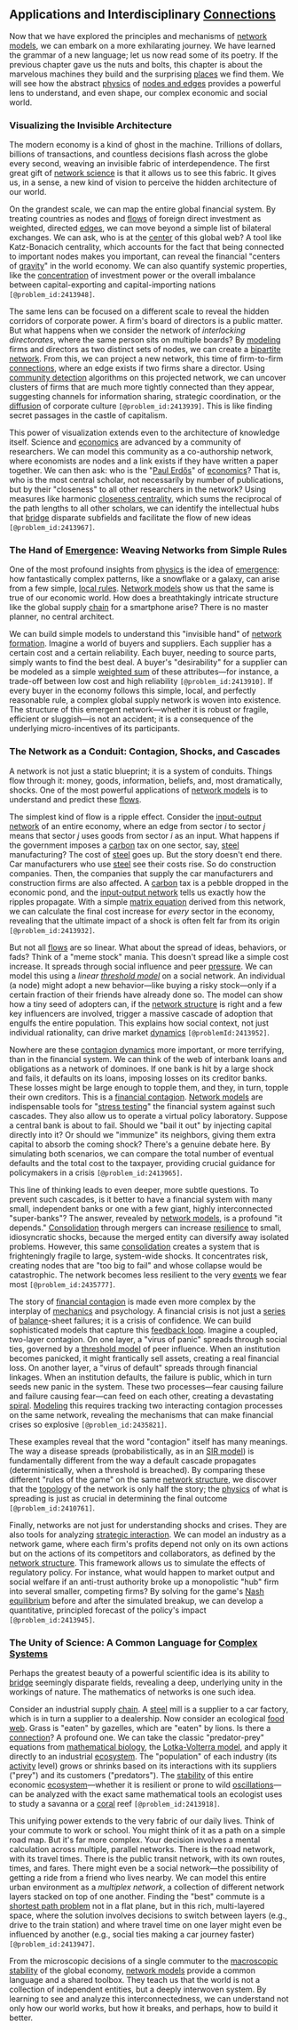 ## Applications and Interdisciplinary [Connections](@article_id:193345)

Now that we have explored the principles and mechanisms of [network models](@article_id:136462), we can embark on a more exhilarating journey. We have learned the grammar of a new language; let us now read some of its poetry. If the previous chapter gave us the nuts and bolts, this chapter is about the marvelous machines they build and the surprising [places](@article_id:187379) we find them. We will see how the abstract [physics](@article_id:144980) of [nodes and edges](@article_id:173867) provides a powerful lens to understand, and even shape, our complex economic and social world.

### Visualizing the Invisible Architecture

The modern economy is a kind of ghost in the machine. Trillions of dollars, billions of transactions, and countless decisions flash across the globe every second, weaving an invisible fabric of interdependence. The first great gift of [network science](@article_id:139431) is that it allows us to see this fabric. It gives us, in a sense, a new kind of vision to perceive the hidden architecture of our world.

On the grandest scale, we can map the entire global financial system. By treating countries as nodes and [flows](@article_id:161297) of foreign direct investment as weighted, directed [edges](@article_id:274218), we can move beyond a simple list of bilateral exchanges. We can ask, who is at the [center](@article_id:265330) of this global web? A tool like Katz-Bonacich centrality, which accounts for the fact that being connected to important nodes makes you important, can reveal the financial "centers of [gravity](@article_id:262981)" in the world economy. We can also quantify systemic properties, like the [concentration](@article_id:142108) of investment power or the overall imbalance between capital-exporting and capital-importing nations `[@problem_id:2413948]`.

The same lens can be focused on a different scale to reveal the hidden corridors of corporate power. A firm's board of directors is a public matter. But what happens when we consider the network of *interlocking directorates*, where the same person sits on multiple boards? By [modeling](@article_id:268079) firms and directors as two distinct sets of nodes, we can create a [bipartite network](@article_id:196621). From this, we can project a new network, this time of firm-to-firm [connections](@article_id:193345), where an edge exists if two firms share a director. Using [community detection](@article_id:143297) algorithms on this projected network, we can uncover clusters of firms that are much more tightly connected than they appear, suggesting channels for information sharing, strategic coordination, or the [diffusion](@article_id:140951) of corporate culture `[@problem_id:2413939]`. This is like finding secret passages in the castle of capitalism.

This power of visualization extends even to the architecture of knowledge itself. Science and [economics](@article_id:271560) are advanced by a community of researchers. We can model this community as a co-authorship network, where economists are nodes and a link exists if they have written a paper together. We can then ask: who is the "[Paul Erdős](@article_id:273315)" of [economics](@article_id:271560)? That is, who is the most central scholar, not necessarily by number of publications, but by their "closeness" to all other researchers in the network? Using measures like harmonic [closeness centrality](@article_id:272361), which sums the reciprocal of the path lengths to all other scholars, we can identify the intellectual hubs that [bridge](@article_id:264840) disparate subfields and facilitate the flow of new ideas `[@problem_id:2413967]`.

### The Hand of [Emergence](@article_id:140664): Weaving Networks from Simple Rules

One of the most profound insights from [physics](@article_id:144980) is the idea of [emergence](@article_id:140664): how fantastically complex patterns, like a snowflake or a galaxy, can arise from a few simple, [local rules](@article_id:263038). [Network models](@article_id:136462) show us that the same is true of our economic world. How does a breathtakingly intricate structure like the global supply [chain](@article_id:267135) for a smartphone arise? There is no master planner, no central architect.

We can build simple models to understand this "invisible hand" of [network formation](@article_id:145049). Imagine a world of buyers and suppliers. Each supplier has a certain cost and a certain reliability. Each buyer, needing to source parts, simply wants to find the best deal. A buyer's "desirability" for a supplier can be modeled as a simple [weighted sum](@article_id:159475) of these attributes—for instance, a trade-off between low cost and high reliability `[@problem_id:2413910]`. If every buyer in the economy follows this simple, local, and perfectly reasonable rule, a complex global supply network is woven into existence. The structure of this emergent network—whether it is robust or fragile, efficient or sluggish—is not an accident; it is a consequence of the underlying micro-incentives of its participants.

### The Network as a Conduit: Contagion, Shocks, and Cascades

A network is not just a static blueprint; it is a system of conduits. Things flow through it: money, goods, information, beliefs, and, most dramatically, shocks. One of the most powerful applications of [network models](@article_id:136462) is to understand and predict these [flows](@article_id:161297).

The simplest kind of flow is a ripple effect. Consider the [input-output network](@article_id:135758) of an entire economy, where an edge from sector $i$ to sector $j$ means that sector $j$ uses goods from sector $i$ as an input. What happens if the government imposes a [carbon](@article_id:149718) tax on one sector, say, [steel](@article_id:138805) manufacturing? The cost of [steel](@article_id:138805) goes up. But the story doesn't end there. Car manufacturers who use [steel](@article_id:138805) see their costs rise. So do construction companies. Then, the companies that supply the car manufacturers and construction firms are also affected. A [carbon](@article_id:149718) tax is a pebble dropped in the economic pond, and the [input-output network](@article_id:135758) tells us exactly how the ripples propagate. With a simple [matrix equation](@article_id:204257) derived from this network, we can calculate the final cost increase for *every* sector in the economy, revealing that the ultimate impact of a shock is often felt far from its origin `[@problem_id:2413932]`.

But not all [flows](@article_id:161297) are so linear. What about the spread of ideas, behaviors, or fads? Think of a "meme stock" mania. This doesn't spread like a simple cost increase. It spreads through social influence and peer [pressure](@article_id:141669). We can model this using a *linear [threshold model](@article_id:137965)* on a social network. An individual (a node) might adopt a new behavior—like buying a risky stock—only if a certain fraction of their friends have already done so. The model can show how a tiny seed of adopters can, if the [network structure](@article_id:265179) is right and a few key influencers are involved, trigger a massive cascade of adoption that engulfs the entire population. This explains how social context, not just individual rationality, can drive market [dynamics](@article_id:163910) `[@problemId:2413952]`.

Nowhere are these [contagion dynamics](@article_id:274902) more important, or more terrifying, than in the financial system. We can think of the web of interbank loans and obligations as a network of dominoes. If one bank is hit by a large shock and fails, it defaults on its loans, imposing losses on its creditor banks. These losses might be large enough to topple them, and they, in turn, topple their own creditors. This is a [financial contagion](@article_id:139730). [Network models](@article_id:136462) are indispensable tools for "[stress testing](@article_id:139281)" the financial system against such cascades. They also allow us to operate a virtual policy laboratory. Suppose a central bank is about to fail. Should we "bail it out" by injecting capital directly into it? Or should we "immunize" its neighbors, giving them extra capital to absorb the coming shock? There's a genuine debate here. By simulating both scenarios, we can compare the total number of eventual defaults and the total cost to the taxpayer, providing crucial guidance for policymakers in a crisis `[@problem_id:2413965]`.

This line of thinking leads to even deeper, more subtle questions. To prevent such cascades, is it better to have a financial system with many small, independent banks or one with a few giant, highly interconnected "super-banks"? The answer, revealed by [network models](@article_id:136462), is a profound "it depends." [Consolidation](@article_id:176279) through mergers can increase [resilience](@article_id:194821) to small, idiosyncratic shocks, because the merged entity can diversify away isolated problems. However, this same [consolidation](@article_id:176279) creates a system that is frighteningly fragile to large, system-wide shocks. It concentrates risk, creating nodes that are "too big to fail" and whose collapse would be catastrophic. The network becomes less resilient to the very [events](@article_id:175929) we fear most `[@problem_id:2435777]`.

The story of [financial contagion](@article_id:139730) is made even more complex by the interplay of [mechanics](@article_id:151174) and psychology. A financial crisis is not just a [series](@article_id:260342) of [balance](@article_id:169031)-sheet failures; it is a crisis of confidence. We can build sophisticated models that capture this [feedback loop](@article_id:273042). Imagine a coupled, two-layer contagion. On one layer, a "virus of panic" spreads through social ties, governed by a [threshold model](@article_id:137965) of peer influence. When an institution becomes panicked, it might frantically sell assets, creating a real financial loss. On another layer, a "virus of default" spreads through financial linkages. When an institution defaults, the failure is public, which in turn seeds new panic in the system. These two processes—fear causing failure and failure causing fear—can feed on each other, creating a devastating [spiral](@article_id:266424). [Modeling](@article_id:268079) this requires tracking two interacting contagion processes on the same network, revealing the mechanisms that can make financial crises so explosive `[@problem_id:2435821]`.

These examples reveal that the word "contagion" itself has many meanings. The way a disease spreads (probabilistically, as in an [SIR model](@article_id:266771)) is fundamentally different from the way a default cascade propagates (deterministically, when a threshold is breached). By comparing these different "rules of the game" on the same [network structure](@article_id:265179), we discover that the [topology](@article_id:136485) of the network is only half the story; the [physics](@article_id:144980) of what is spreading is just as crucial in determining the final outcome `[@problem_id:2410761]`.

Finally, networks are not just for understanding shocks and crises. They are also tools for analyzing [strategic interaction](@article_id:140653). We can model an industry as a network game, where each firm's profits depend not only on its own actions but on the actions of its competitors and collaborators, as defined by the [network structure](@article_id:265179). This framework allows us to simulate the effects of regulatory policy. For instance, what would happen to market output and social welfare if an anti-trust authority broke up a monopolistic "hub" firm into several smaller, competing firms? By solving for the game's [Nash equilibrium](@article_id:137378) before and after the simulated breakup, we can develop a quantitative, principled forecast of the policy's impact `[@problem_id:2413945]`.

### The Unity of Science: A Common Language for [Complex Systems](@article_id:137572)

Perhaps the greatest beauty of a powerful scientific idea is its ability to [bridge](@article_id:264840) seemingly disparate fields, revealing a deep, underlying unity in the workings of nature. The mathematics of networks is one such idea.

Consider an industrial supply [chain](@article_id:267135). A [steel](@article_id:138805) mill is a supplier to a car factory, which is in turn a supplier to a dealership. Now consider an ecological [food web](@article_id:139938). Grass is "eaten" by gazelles, which are "eaten" by lions. Is there a [connection](@article_id:157984)? A profound one. We can take the classic "predator-prey" equations from [mathematical biology](@article_id:268156), the [Lotka-Volterra model](@article_id:146717), and apply it directly to an industrial [ecosystem](@article_id:135973). The "population" of each industry (its [activity](@article_id:149888) level) grows or shrinks based on its interactions with its suppliers ("prey") and its customers ("predators"). The [stability](@article_id:142499) of this entire economic [ecosystem](@article_id:135973)—whether it is resilient or prone to wild [oscillations](@article_id:169848)—can be analyzed with the exact same mathematical tools an ecologist uses to study a savanna or a [coral](@article_id:260343) reef `[@problem_id:2413918]`.

This unifying power extends to the very fabric of our daily lives. Think of your commute to work or school. You might think of it as a path on a simple road map. But it's far more complex. Your decision involves a mental calculation across multiple, parallel networks. There is the road network, with its travel times. There is the public transit network, with its own routes, times, and fares. There might even be a social network—the possibility of getting a ride from a friend who lives nearby. We can model this entire urban environment as a *multiplex network*, a collection of different network layers stacked on top of one another. Finding the "best" commute is a [shortest path problem](@article_id:160283) not in a flat plane, but in this rich, multi-layered space, where the solution involves decisions to switch between layers (e.g., drive to the train station) and where travel time on one layer might even be influenced by another (e.g., social ties making a car journey faster) `[@problem_id:2413947]`.

From the microscopic decisions of a single commuter to the [macroscopic stability](@article_id:272687) of the global economy, [network models](@article_id:136462) provide a common language and a shared toolbox. They teach us that the world is not a collection of independent entities, but a deeply interwoven system. By learning to see and analyze this interconnectedness, we can understand not only how our world works, but how it breaks, and perhaps, how to build it better.